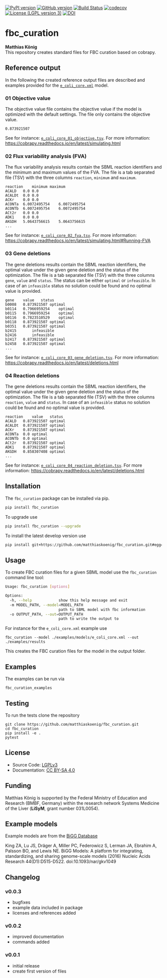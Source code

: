 [![PyPI version](https://badge.fury.io/py/fbc-curation.svg)](https://badge.fury.io/py/fbc-curation)
[![GitHub version](https://badge.fury.io/gh/matthiaskoenig%2Ffbc_curation.svg)](https://badge.fury.io/gh/matthiaskoenig%2Ffbc_curation)
[![Build Status](https://travis-ci.org/matthiaskoenig/fbc_curation.svg?branch=develop)](https://travis-ci.org/matthiaskoenig/fbc_curation)
[![codecov](https://codecov.io/gh/matthiaskoenig/fbc_curation/branch/develop/graph/badge.svg)](https://codecov.io/gh/matthiaskoenig/fbc_curation)
[![License (LGPL version 3)](https://img.shields.io/badge/license-LGPLv3.0-blue.svg?style=flat-square)](http://opensource.org/licenses/LGPL-3.0)
[![DOI](https://zenodo.org/badge/DOI/10.5281/zenodo.3708271.svg)](https://doi.org/10.5281/zenodo.3708271)

# fbc_curation
<b>Matthias König</b>  
This repository creates standard files for FBC curation based on cobrapy.

## Reference output
In the following the created reference output files are described and examples provided for the [`e_coli_core.xml`](./examples/models/e_coli_core.xml) model.

### 01 Objective value
The objective value file contains the objective value if the model is optimized with the default settings. The file only contains the objective value.
```
0.873921507
```
See for instance: [`e_coli_core_01_objective.tsv`](./examples/results/e_coli_core_01_objective.tsv). For more information: https://cobrapy.readthedocs.io/en/latest/simulating.html

### 02 Flux variability analysis (FVA)
The flux variability analysis results contain the SBML reaction identifiers and the minimum and maximum values of the FVA. The file is a tab separated file (TSV) with the three columns `reaction`, `minimum` and `maximum`.
```
reaction	minimum	maximum
ACALD	0.0	0.0
ACALDt	0.0	0.0
ACKr	0.0	0.0
ACONTa	6.0072495754	6.0072495754
ACONTb	6.0072495754	6.0072495754
ACt2r	0.0	0.0
ADK1	0.0	0.0
AKGDH	5.0643756615	5.0643756615
...
```
See for instance: [`e_coli_core_02_fva.tsv`](./examples/results/e_coli_core_02_fva.tsv). For more information: https://cobrapy.readthedocs.io/en/latest/simulating.html#Running-FVA

### 03 Gene deletions 
The gene deletions results contain the SBML reaction identifiers, the optimal value under the given gene deletion and the status of the optimization. The file is a tab separated file (TSV) with the three columns `gene`, `value` and `status`. The status can be either `optimal` or `infeasible`. In case of an `infeasible` status no solution could be found and no optimal value is provided.
```
gene	value	status
b0008	0.873921507	optimal
b0114	0.7966959254	optimal
b0115	0.7966959254	optimal
b0116	0.7823510529	optimal
b0118	0.873921507	optimal
b0351	0.873921507	optimal
b2415		infeasible
b2416		infeasible
b2417	0.873921507	optimal
b2458	0.873921507	optimal
...
```
See for instance: [`e_coli_core_03_gene_deletion.tsv`](./examples/results/e_coli_core_03_gene_deletion.tsv). For more information: https://cobrapy.readthedocs.io/en/latest/deletions.html

### 04 Reaction deletions 
The gene deletions results contain the SBML reaction identifiers, the optimal value under the given gene deletion and the status of the optimization. The file is a tab separated file (TSV) with the three columns `reaction`, `value` and `status`. In case of an `infeasible` status no solution could be found and no optimal value is provided.
```
reaction	value	status
ACALD	0.873921507	optimal
ACALDt	0.873921507	optimal
ACKr	0.873921507	optimal
ACONTa	0.0	optimal
ACONTb	0.0	optimal
ACt2r	0.873921507	optimal
ADK1	0.873921507	optimal
AKGDH	0.858307408	optimal
...
```
See for instance: [`e_coli_core_04_reaction_deletion.tsv`](./examples/results/e_coli_core_04_reaction_deletion.tsv). For more information: https://cobrapy.readthedocs.io/en/latest/deletions.html

## Installation

The `fbc_curation` package can be installed via pip. 
```bash
pip install fbc_curation
```
To upgrade use
```bash
pip install fbc_curation --upgrade
```
To install the latest develop version use 
```bash
pip install git+https://github.com/matthiaskoenig/fbc_curation.git#egg=fbc-curation
```

## Usage
To create FBC curation files for a given SBML model use the `fbc_curation` command line tool:
```bash
Usage: fbc_curation [options]

Options:
  -h, --help            show this help message and exit
  -m MODEL_PATH, --model=MODEL_PATH
                        path to SBML model with fbc information
  -o OUTPUT_PATH, --out=OUTPUT_PATH
                        path to write the output to
```
For instance for the `e_coli_core.xml` example use
```
fbc_curation --model ./examples/models/e_coli_core.xml --out ./examples/results 
```
This creates the FBC curation files for the model in the output folder.

## Examples
The examples can be run via
```
fbc_curation_examples
```

## Testing
To run the tests clone the repository
```
git clone https://github.com/matthiaskoenig/fbc_curation.git
cd fbc_curation
pip install -e .
pytest
```

## License
* Source Code: [LGPLv3](http://opensource.org/licenses/LGPL-3.0)
* Documentation: [CC BY-SA 4.0](http://creativecommons.org/licenses/by-sa/4.0/)

## Funding
Matthias König is supported by the Federal Ministry of Education and Research (BMBF, Germany)
within the research network Systems Medicine of the Liver (**LiSyM**, grant number 031L0054).

## Example models
Example models are from the [BiGG Database](http://bigg.ucsd.edu/)

King ZA, Lu JS, Dräger A, Miller PC, Federowicz S, Lerman JA, Ebrahim A, Palsson BO, and Lewis NE. BiGG Models: A platform for integrating, standardizing, and sharing genome-scale models (2016) Nucleic Acids Research 44(D1):D515-D522. doi:10.1093/nar/gkv1049

## Changelog
### v0.0.3
- bugfixes
- example data included in package
- licenses and references added

### v0.0.2
- improved documentation
- commands added

### v0.0.1
- initial release
- create first version of files